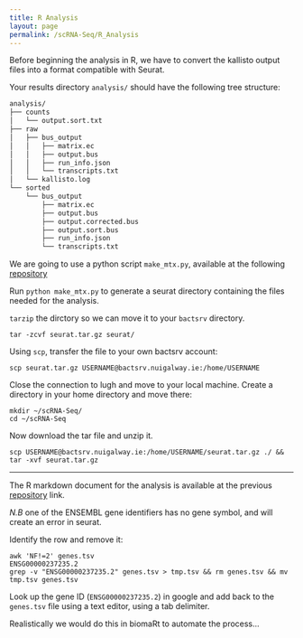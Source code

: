 ```yaml
---
title: R Analysis
layout: page
permalink: /scRNA-Seq/R_Analysis
---
```


Before beginning the analysis in R, we have to convert the kallisto output files into a format compatible with Seurat.

Your results directory `analysis/` should have the following tree structure:

```bash
analysis/
├── counts
│   └── output.sort.txt
├── raw
│   ├── bus_output
│   │   ├── matrix.ec
│   │   ├── output.bus
│   │   ├── run_info.json
│   │   └── transcripts.txt
│   └── kallisto.log
└── sorted
    └── bus_output
        ├── matrix.ec
        ├── output.bus
        ├── output.corrected.bus
        ├── output.sort.bus
        ├── run_info.json
        └── transcripts.txt
```

We are going to use a python script `make_mtx.py`, available at the following  [repository](https://github.com/BarryDigby/barrydigby.github.io/tree/master/scRNA-Seq)

Run `python make_mtx.py` to generate a seurat directory containing the files needed for the analysis.

`tarzip` the dirctory so we can move it to your `bactsrv` directory.

```
tar -zcvf seurat.tar.gz seurat/
```

Using `scp`, transfer the file to your own bactsrv account:

```
scp seurat.tar.gz USERNAME@bactsrv.nuigalway.ie:/home/USERNAME
```

Close the connection to lugh and move to your local machine. Create a directory in your home directory and move there:

```
mkdir ~/scRNA-Seq/
cd ~/scRNA-Seq
```

Now download the tar file and unzip it.

```
scp USERNAME@bactsrv.nuigalway.ie:/home/USERNAME/seurat.tar.gz ./ && tar -xvf seurat.tar.gz
```

***

The R markdown document for the analysis is available at the previous [repository](https://github.com/BarryDigby/barrydigby.github.io/tree/master/scRNA-Seq) link.

*N.B* one of the ENSEMBL gene identifiers has no gene symbol, and will create an error in seurat.

Identify the row and remove it:
```
awk 'NF!=2' genes.tsv
ENSG00000237235.2
grep -v "ENSG00000237235.2" genes.tsv > tmp.tsv && rm genes.tsv && mv tmp.tsv genes.tsv
```

Look up the gene ID (`ENSG00000237235.2`) in google and add back to the `genes.tsv` file using a text editor, using a tab delimiter.

Realistically we would do this in biomaRt to automate the process...
